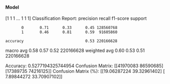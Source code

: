 #### Model
[1 1 1 ... 1 1 1]
Classification Report:
              precision    recall  f1-score   support

           0       0.71      0.33      0.45 128560768
           1       0.46      0.81      0.59  91605860

    accuracy                           0.53 220166628
   macro avg       0.58      0.57      0.52 220166628
weighted avg       0.60      0.53      0.51 220166628

Accuracy: 0.5277194325744954
Confusion Matrix:
[[41970083 86590685]
 [17389735 74216125]]
Confusion Matrix (%):
[[19.06287224 39.32961402]
 [ 7.89844272 33.70907102]]
